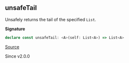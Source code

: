 ## unsafeTail

Unsafely returns the tail of the specified `List`.

**Signature**

```ts
declare const unsafeTail: <A>(self: List<A>) => List<A>
```

[Source](https://github.com/Effect-TS/effect/tree/main/packages/effect/src/List.ts#L972)

Since v2.0.0